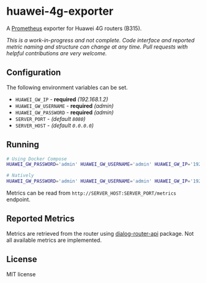 # huawei-4g-exporter

A [Prometheus](https://prometheus.io) exporter for Huawei 4G routers (B315).

*This is a work-in-progress and not complete. Code interface and reported metric naming and structure can change at any time.
Pull requests with helpful contributions are very welcome.*

## Configuration

The following environment variables can be set.

- `HUAWEI_GW_IP` - **required** *(192.168.1.2)*
- `HUAWEI_GW_USERNAME` - **required** *(admin)*
- `HUAWEI_GW_PASSWORD` - **required** *(admin)*
- `SERVER_PORT` - *(default `8080`)*
- `SERVER_HOST` - *(default `0.0.0.0`)*

## Running

```bash
# Using Docker Compose
HUAWEI_GW_PASSWORD='admin' HUAWEI_GW_USERNAME='admin' HUAWEI_GW_IP='192.168.1.2' docker-compose up

# Natively
HUAWEI_GW_PASSWORD='admin' HUAWEI_GW_USERNAME='admin' HUAWEI_GW_IP='192.168.1.2' node src/export.js
```

Metrics can be read from `http://SERVER_HOST:SERVER_PORT/metrics` endpoint.

## Reported Metrics

Metrics are retrieved from the router using [dialog-router-api](https://github.com/ishan-marikar/dialog-router-api)
package. Not all available metrics are implemented.

## License

MIT license